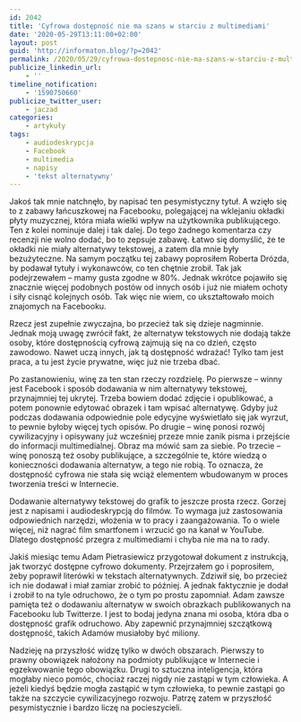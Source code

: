 ```yaml
---
id: 2042
title: 'Cyfrowa dostępność nie ma szans w starciu z multimediami'
date: '2020-05-29T13:11:00+02:00'
layout: post
guid: 'http://informaton.blog/?p=2042'
permalink: /2020/05/29/cyfrowa-dostepnosc-nie-ma-szans-w-starciu-z-multimediami/
publicize_linkedin_url:
    - ''
timeline_notification:
    - '1590750660'
publicize_twitter_user:
    - jaczad
categories:
    - artykuły
tags:
    - audiodeskrypcja
    - Facebook
    - multimedia
    - napisy
    - 'tekst alternatywny'
---
```


Jakoś tak mnie natchnęło, by napisać ten pesymistyczny tytuł. A wzięło się to z zabawy łańcuszkowej na Facebooku, polegającej na wklejaniu okładki płyty muzycznej, która miała wielki wpływ na użytkownika publikującego. Ten z kolei nominuje dalej i tak dalej. Do tego żadnego komentarza czy recenzji nie wolno dodać, bo to zepsuje zabawę. Łatwo się domyślić, że te okładki nie miały alternatywy tekstowej, a zatem dla mnie były bezużyteczne. Na samym początku tej zabawy poprosiłem Roberta Drózda, by podawał tytuły i wykonawców, co ten chętnie zrobił. Tak jak podejrzewałem – mamy gusta zgodne w 80%. Jednak wkrótce pojawiło się znacznie więcej podobnych postów od innych osób i już nie miałem ochoty i siły cisnąć kolejnych osób. Tak więc nie wiem, co ukształtowało moich znajomych na Facebooku.

Rzecz jest zupełnie zwyczajna, bo przecież tak się dzieje nagminnie. Jednak moją uwagę zwrócił fakt, że alternatyw tekstowych nie dodają także osoby, które dostępnością cyfrową zajmują się na co dzień, często zawodowo. Nawet uczą innych, jak tą dostępność wdrażać! Tylko tam jest praca, a tu jest życie prywatne, więc już nie trzeba dbać.

Po zastanowieniu, winę za ten stan rzeczy rozdzielę. Po pierwsze – winny jest Facebook i sposób dodawania w nim alternatywy tekstowej, przynajmniej tej ukrytej. Trzeba bowiem dodać zdjęcie i opublikować, a potem ponownie edytować obrazek i tam wpisać alternatywę. Gdyby już podczas dodawania odpowiednie pole edycyjne wyświetlało się jak wyrzut, to pewnie byłoby więcej tych opisów. Po drugie – winę ponosi rozwój cywilizacyjny i opisywany już wcześniej przeze mnie zanik pisma i przejście do informacji multimedialnej. Obraz ma mówić sam za siebie. Po trzecie – winę ponoszą też osoby publikujące, a szczególnie te, które wiedzą o konieczności dodawania alternatyw, a tego nie robią. To oznacza, że dostępność cyfrowa nie stała się wciąż elementem wbudowanym w proces tworzenia treści w Internecie.

Dodawanie alternatywy tekstowej do grafik to jeszcze prosta rzecz. Gorzej jest z napisami i audiodeskrypcją do filmów. To wymaga już zastosowania odpowiednich narzędzi, włożenia w to pracy i zaangażowania. To o wiele więcej, niż nagrać film smartfonem i wrzucić go na kanał w YouTube. Dlatego dostępność przegra z multimediami i chyba nie ma na to rady.

Jakiś miesiąc temu Adam Pietrasiewicz przygotował dokument z instrukcją, jak tworzyć dostępne cyfrowo dokumenty. Przejrzałem go i poprosiłem, żeby poprawił literówki w tekstach alternatywnych. Zdziwił się, bo przecież ich nie dodawał i miał zamiar zrobić to później. A jednak faktycznie je dodał i zrobił to na tyle odruchowo, że o tym po prostu zapomniał. Adam zawsze pamięta też o dodawaniu alternatyw w swoich obrazkach publikowanych na Facebooku lub Twitterze. I jest to bodaj jedyna znana mi osoba, która dba o dostępność grafik odruchowo. Aby zapewnić przynajmniej szczątkową dostępność, takich Adamów musiałoby być miliony.

Nadzieję na przyszłość widzę tylko w dwóch obszarach. Pierwszy to prawny obowiązek nałożony na podmioty publikujące w Internecie i egzekwowanie tego obowiązku. Drugi to sztuczna inteligencja, która mogłaby nieco pomóc, chociaż raczej nigdy nie zastąpi w tym człowieka. A jeżeli kiedyś będzie mogła zastąpić w tym człowieka, to pewnie zastąpi go także na szczycie cywilizacyjnego rozwoju. Patrzę zatem w przyszłość pesymistycznie i bardzo liczę na pocieszycieli.